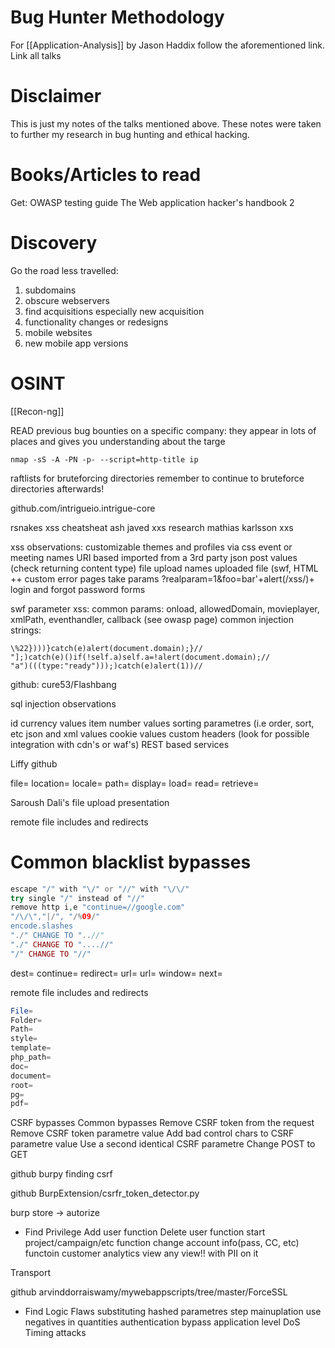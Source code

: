 # Bug Hunter Methodology 
For [[Application-Analysis]] by Jason Haddix follow the aforementioned link.
Link all talks

# Disclaimer
This is just my notes of the talks mentioned above. These notes were taken to further my research in bug hunting and ethical hacking.

# Books/Articles to read
Get: 
OWASP testing guide
The Web application hacker's handbook 2


# Discovery
Go the road less travelled:
1. subdomains
1. obscure webservers
1. find acquisitions especially new acquisition 
1. functionality changes or redesigns
1. mobile websites
1. new mobile app versions

# OSINT

[[Recon-ng]]

READ previous bug bounties on a specific company:
they appear in lots of places and gives you understanding about the targe

`nmap -sS -A -PN -p- --script=http-title ip`

raftlists for bruteforcing directories
remember to continue to bruteforce directories afterwards!

github.com/intrigueio.intrigue-core

rsnakes xss cheatsheat
ash javed xxs research 
mathias karlsson xxs

xss observations:
customizable themes and profiles via css
event or meeting names
URI based
imported from a 3rd party 
json post values (check returning content type)
file upload names
uploaded file (swf, HTML ++
custom error pages
take params ?realparam=1&foo=bar'+alert(/xss/)+
login and forgot password forms

swf parameter xss:
common params:
onload, allowedDomain, movieplayer, xmlPath, eventhandler, callback (see owasp page)
common injection strings:
```
\%22})))}catch(e)alert(document.domain);}//
"];)catch(e)()if(!self.a)self.a=!alert(document.domain);//
"a")(((type:"ready")));)catch(e)alert(1))//
```

github: cure53/Flashbang


sql injection observations

id
currency values
item number values
sorting parametres (i.e order, sort, etc
json and xml values
cookie values
custom headers (look for possible integration with cdn's or waf's)
REST based services

Liffy github

file=
location=
locale=
path=
display=
load=
read=
retrieve=

Saroush Dali's file upload presentation 

remote file includes and redirects

# Common blacklist bypasses
```php
escape "/" with "\/" or "//" with "\/\/"
try single "/" instead of "//"
remove http i,e "continue=//google.com"
"/\/\","|/", "/%09/"
encode.slashes
"./" CHANGE TO "..//"
"./" CHANGE TO "....//"
"/" CHANGE TO "//"
```

dest=
continue=
redirect=
url=
url=
window=
next=

remote file includes and redirects
```php
File=
Folder=
Path=
style=
template=
php_path=
doc=
document=
root=
pg=
pdf=
```

CSRF bypasses
Common bypasses
Remove CSRF token from the request
Remove CSRF token parametre value
Add bad control chars to CSRF parametre value
Use a second identical CSRF parametre
Change POST to GET

github burpy
finding csrf


github BurpExtension/csrfr_token_detector.py

burp store -> autorize


- Find Privilege 
Add user function
Delete user function
start project/campaign/etc function
change account info(pass, CC, etc) functoin
customer analytics view
any view!! with PII on it

Transport

github arvinddorraiswamy/mywebappscripts/tree/master/ForceSSL

- Find Logic Flaws
substituting hashed parametres
step mainuplation
use negatives in quantities
authentication bypass
application level DoS
Timing attacks